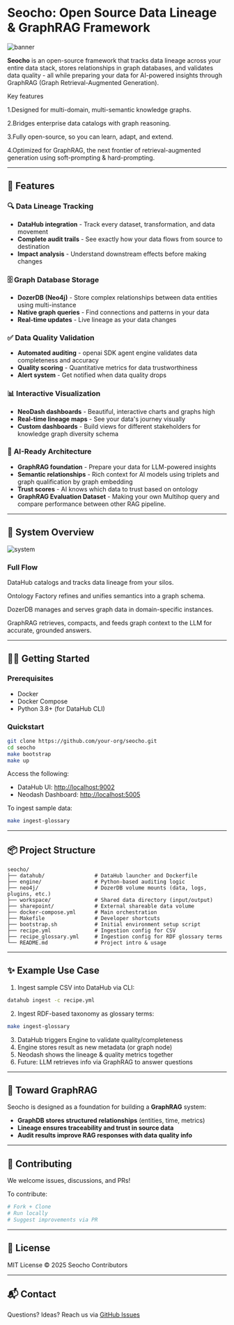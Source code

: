 # Seocho: Open Source Data Lineage & GraphRAG Framework

![banner](./images/banner.png)

**Seocho** is an open-source framework that tracks data lineage across your entire data stack, stores relationships in graph databases, and validates data quality - all while preparing your data for AI-powered insights through GraphRAG (Graph Retrieval-Augmented Generation).


Key features

1.Designed for multi-domain, multi-semantic knowledge graphs.

2.Bridges enterprise data catalogs with graph reasoning.

3.Fully open-source, so you can learn, adapt, and extend.

4.Optimized for GraphRAG, the next frontier of retrieval-augmented generation using soft-prompting & hard-prompting.

---

## 🚀 Features

### 🔍 **Data Lineage Tracking**
- **DataHub integration** - Track every dataset, transformation, and data movement
- **Complete audit trails** - See exactly how your data flows from source to destination
- **Impact analysis** - Understand downstream effects before making changes

### 🗄️ **Graph Database Storage**
- **DozerDB (Neo4j)** - Store complex relationships between data entities using multi-instance
- **Native graph queries** - Find connections and patterns in your data
- **Real-time updates** - Live lineage as your data changes

### ✅ **Data Quality Validation**
- **Automated auditing** - openai SDK agent engine validates data completeness and accuracy
- **Quality scoring** - Quantitative metrics for data trustworthiness
- **Alert system** - Get notified when data quality drops

### 📊 **Interactive Visualization**
- **NeoDash dashboards** - Beautiful, interactive charts and graphs high 
- **Real-time lineage maps** - See your data's journey visually
- **Custom dashboards** - Build views for different stakeholders for knowledge graph diversity schema

### 🤖 **AI-Ready Architecture**
- **GraphRAG foundation** - Prepare your data for LLM-powered insights
- **Semantic relationships** - Rich context for AI models using triplets and graph qualification by graph embedding
- **Trust scores** - AI knows which data to trust based on ontology
- **GraphRAG Evaluation Dataset** - Making your own Multihop query and compare performance between other RAG pipeline.
---

## 🧭 System Overview
![system](./images/systemOverview.png)

### Full Flow

DataHub catalogs and tracks data lineage from your silos.

Ontology Factory refines and unifies semantics into a graph schema.

DozerDB manages and serves graph data in domain-specific instances.

GraphRAG retrieves, compacts, and feeds graph context to the LLM for accurate, grounded answers.

---

## 🧑‍💻 Getting Started

### Prerequisites

* Docker
* Docker Compose
* Python 3.8+ (for DataHub CLI)

### Quickstart

```bash
git clone https://github.com/your-org/seocho.git
cd seocho
make bootstrap
make up
```

Access the following:

* DataHub UI: [http://localhost:9002](http://localhost:9002)
* Neodash Dashboard: [http://localhost:5005](http://localhost:5005)

To ingest sample data:

```bash
make ingest-glossary
```

---

## 📦 Project Structure

```
seocho/
├── datahub/                # DataHub launcher and Dockerfile
├── engine/                 # Python-based auditing logic
├── neo4j/                  # DozerDB volume mounts (data, logs, plugins, etc.)
├── workspace/              # Shared data directory (input/output)
├── sharepoint/             # External shareable data volume
├── docker-compose.yml      # Main orchestration
├── Makefile                # Developer shortcuts
├── bootstrap.sh            # Initial environment setup script
├── recipe.yml              # Ingestion config for CSV
├── recipe_glossary.yml     # Ingestion config for RDF glossary terms
└── README.md               # Project intro & usage
```

---

## ✨ Example Use Case

1. Ingest sample CSV into DataHub via CLI:

```bash
datahub ingest -c recipe.yml
```

2. Ingest RDF-based taxonomy as glossary terms:

```bash
make ingest-glossary
```

3. DataHub triggers Engine to validate quality/completeness
4. Engine stores result as new metadata (or graph node)
5. Neodash shows the lineage & quality metrics together
6. Future: LLM retrieves info via GraphRAG to answer questions

---

## 🤖 Toward GraphRAG

Seocho is designed as a foundation for building a **GraphRAG** system:

* **GraphDB stores structured relationships** (entities, time, metrics)
* **Lineage ensures traceability and trust in source data**
* **Audit results improve RAG responses with data quality info**

---

## 🤝 Contributing

We welcome issues, discussions, and PRs!

To contribute:

```bash
# Fork + Clone
# Run locally
# Suggest improvements via PR
```

---

## 📄 License

MIT License © 2025 Seocho Contributors

---

## 📬 Contact

Questions? Ideas? Reach us via [GitHub Issues](https://github.com/your-org/seocho/issues)

